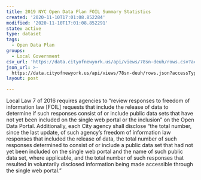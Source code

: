 ```yaml
---
title: 2019 NYC Open Data Plan FOIL Summary Statistics
created: '2020-11-10T17:01:08.852284'
modified: '2020-11-10T17:01:08.852291'
state: active
type: dataset
tags:
  - Open Data Plan
groups:
  - Local Government
csv_url: 'https://data.cityofnewyork.us/api/views/78sn-deuh/rows.csv?accessType=DOWNLOAD'
json_url: >-
  https://data.cityofnewyork.us/api/views/78sn-deuh/rows.json?accessType=DOWNLOAD
layout: post

---
```

Local Law 7 of 2016 requires agencies to “review responses to freedom of
information law [FOIL] requests that include the release of data to determine
if such responses consist of or include public data sets that have not yet been
included on the single web portal or the inclusion” on the Open Data Portal.
Additionally, each City agency shall disclose “the total number, since the last
update, of such agency’s freedom of information law responses that included the
release of data, the total number of such responses determined to consist of or include
a public data set that had not yet been included on the single web portal and
the name of such public data set, where applicable, and the total number of such
responses that resulted in voluntarily disclosed information being made accessible
through the single web portal.”
